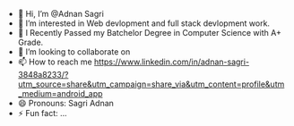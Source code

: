 - 👋 Hi, I’m @Adnan Sagri
- 👀 I’m interested in Web devlopment and full stack devlopment work.
- 🌱 I Recently Passed my Batchelor Degree in Computer Science with A+ Grade.
- 💞️ I’m looking to collaborate on 
- 📫 How to reach me https://www.linkedin.com/in/adnan-sagri-3848a8233/?utm_source=share&utm_campaign=share_via&utm_content=profile&utm_medium=android_app
- 😄 Pronouns: Sagri Adnan
- ⚡ Fun fact: ...

<!---
asagrii/asagrii is a ✨ special ✨ repository because its `README.md` (this file) appears on your GitHub profile.
You can click the Preview link to take a look at your changes.
--->
